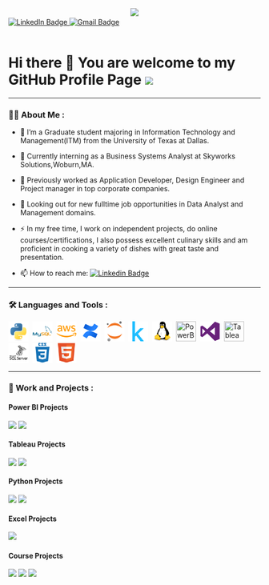 
<div id="header" align="center">
  <img src="https://media.giphy.com/media/BferOKonYOspm28AiB/giphy.gif" width="200"/>
</div>

<div id="badges">
  <a href="https://www.linkedin.com/in/bonam7474/">
    <img src="https://img.shields.io/badge/LinkedIn-blue?style=for-the-badge&logo=linkedin&logoColor=white" alt="LinkedIn Badge"/>
  </a>
  <a href="mailto:sindhuribonam7474@gmail.com">
    <img src="https://img.shields.io/badge/-sindhuri-c14438?style=for-the-badge&logo=Gmail&logoColor=red" alt="Gmail Badge"/>
  </a>
 </div>
 

 
<img src="https://komarev.com/ghpvc/?username=sindhuri7474&style=flat-square&color=blue" alt=""/>

<h1>
  Hi there 👋 You are welcome to my GitHub Profile Page
  <img src="https://media.giphy.com/media/hvRJCLFzcasrR4ia7z/giphy.gif" width="30px"/>
</h1>
 
---
### :woman_technologist: About Me :

- :telescope: I’m a Graduate student majoring in Information Technology and Management(ITM) from the University of Texas at Dallas. 

- :briefcase: Currently interning as a Business Systems Analyst at Skyworks Solutions,Woburn,MA.

- :briefcase: Previously worked as Application Developer, Design Engineer and Project manager in top corporate companies.

- :seedling: Looking out for new fulltime job opportunities in Data Analyst and Management domains.

- :zap: In my free time, I work on independent projects, do online courses/certifications,  I also possess excellent culinary skills and am proficient in cooking a variety of dishes with great taste and presentation.

- :mailbox: How to reach me: [![Linkedin Badge](https://img.shields.io/badge/-bonam-blue?style=flat&logo=Linkedin&logoColor=white)](https://www.linkedin.com/in/bonam7474/)



---

### :hammer_and_wrench: Languages and Tools :

<div>
  <img src="https://github.com/devicons/devicon/blob/master/icons/python/python-original.svg" title="PYTHON" alt="Python" width="40" height="40"/>&nbsp;
  <img src="https://github.com/devicons/devicon/blob/master/icons/mysql/mysql-original-wordmark.svg" title="MySQL"  alt="MySQL" width="40" height="40"/>&nbsp;
  <img src="https://github.com/devicons/devicon/blob/master/icons/amazonwebservices/amazonwebservices-plain-wordmark.svg" title="AWS" alt="AWS" width="40" height="40"/>&nbsp;
  <img src="https://github.com/devicons/devicon/blob/master/icons/confluence/confluence-original.svg"  title="CSS3" alt="CSS" width="40" height="40"/>&nbsp;
  <img src="https://github.com/devicons/devicon/blob/master/icons/jupyter/jupyter-original.svg"  title="Jupyter" alt="Jupyter" width="40" height="40"/>&nbsp;
  <img src="https://github.com/devicons/devicon/blob/master/icons/kaggle/kaggle-original.svg"  title="Kaggle" alt="Kaggle" width="40" height="40"/>&nbsp;
  <img src="https://github.com/devicons/devicon/blob/master/icons/linux/linux-original.svg"  title="Linux" alt="Linux" width="40" height="40"/>&nbsp;
  <img src="https://github.com/microsoft/PowerBI-Icons/blob/main/SVG/Power-BI.svg" title="PowerBI" **alt="PowerBI" width="40" height="40"/>&nbsp;  
  <img src="https://github.com/devicons/devicon/blob/master/icons/visualstudio/visualstudio-plain.svg" title="VisualStudio" **alt="VisualStudio" width="40" height="40"/>&nbsp;
  <img src="https://surveymonkey-assets.s3.amazonaws.com/papiasset/apps/logos/2e989404-aed0-41ea-9198-ddc1c76d7a4a" title="Tableau" **alt="Tableau" width="40" height="40"/>&nbsp;
  <img src="https://github.com/devicons/devicon/blob/master/icons/microsoftsqlserver/microsoftsqlserver-plain-wordmark.svg" title="MicrosoftSQLServer" **alt="MicrosoftSQLServer" width="40" height="40"/>&nbsp;
  <img src="https://github.com/devicons/devicon/blob/master/icons/css3/css3-plain-wordmark.svg"  title="CSS3" alt="CSS" width="40" height="40"/>&nbsp;
  <img src="https://github.com/devicons/devicon/blob/master/icons/html5/html5-original.svg" title="HTML5" alt="HTML" width="40" height="40"/>&nbsp;
</div>

---
### 💼 Work and Projects :

<div>
  
#### Power BI Projects 
 [![](https://img.shields.io/badge/-🧬%20My%20Website-068)](https://github.com/adamalston/v2)
 [![](https://img.shields.io/badge/-🦠%20COVID‑19%20Dashboard-068)](https://github.com/adamalston/COVID-19-Dashboard)
  
#### Tableau Projects 
 [![](https://img.shields.io/badge/-🎥%20Netflix%20Movies%20&%20TV%20Shows-068)](https://github.com/sindhuri7474/Tableau-Projects/tree/main/Netflix%20Dashboard)
 [![](https://img.shields.io/badge/-🎮%20Video%20Games%20Analysis-068)](https://github.com/sindhuri7474/Tableau-Projects/tree/main/Video%20Games%20Analysis)
  
#### Python Projects
  [![](https://img.shields.io/badge/-🚗%20Audi%20Price%20Regression-068)](https://github.com/sindhuri7474/Python_Projects/tree/main/Audi%20Price%20Regression%20Analysis)
  [![](https://img.shields.io/badge/-💝%20Heart%20Disease%20Prediction-068)](https://github.com/sindhuri7474/Python_Projects/tree/main/Heart%20Disease%20Prediction)
 
#### Excel Projects
 [![](https://img.shields.io/badge/-💸%20Sales-068)](https://github.com/sindhuri7474/Excel-Projects/tree/main/Dunder%20Mifflin%20Revenue%20Dashboard)
  
#### Course Projects
 [![](https://img.shields.io/badge/-🦠%20COVID‑19%20Dashboard-068)](https://github.com/sindhuri7474/Course-projects/tree/main/Bigdata%20Project)
 [![](https://img.shields.io/badge/-🚗%20UberTrips%20Analysis-068)](https://github.com/sindhuri7474/Course-projects/tree/main/Python%20Project)
 [![](https://img.shields.io/badge/-💳%20CreditCard%20Defaulters-068)](https://github.com/sindhuri7474/Course-projects/tree/main/AppliedMachineLearning%20Project)
  
</div>

